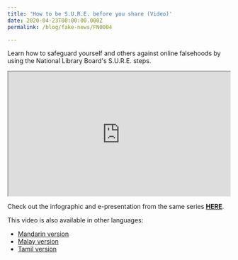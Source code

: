```yaml
---
title: 'How to be S.U.R.E. before you share (Video)'
date: 2020-04-23T00:00:00.000Z
permalink: /blog/fake-news/FN0004

---
```



Learn how to safeguard yourself and others against online falsehoods by using the National Library Board's S.U.R.E. steps. 

<style>.embed-container { position: relative; padding-bottom: 56.25%; height: 0; overflow: hidden; max-width: 100%; } .embed-container iframe, .embed-container object, .embed-container embed { position: absolute; top: 0; left: 0; width: 100%; height: 100%; }</style><div class='embed-container'>
<iframe class="resp-iframe" src="https://www.youtube.com/embed/JNFnPqTTPIc" gesture="media" allow="encrypted-media" allowfullscreen></iframe></div>




Check out the infographic and e-presentation from the same series **[HERE](/blog/fake-news/FN0002)**.

This video is also available in other languages:

- [Mandarin version](/blog/seniors/SN0022)
- [Malay version](/blog/seniors/SN0023)
- [Tamil version](/blog/seniors/SN0024)

